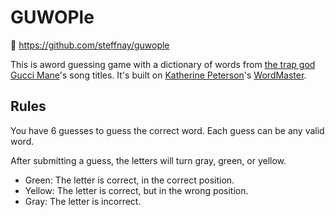 # GUWOPle

🔗 https://github.com/steffnay/guwople

This is aword guessing game with a dictionary of words from [the trap god Gucci Mane](https://twitter.com/gucci1017)'s song titles. It's built on [Katherine Peterson](https://twitter.com/katherinecodes)'s [WordMaster](https://octokatherine.github.io/word-master).

## Rules

You have 6 guesses to guess the correct word.
Each guess can be any valid word.

After submitting a guess, the letters will turn gray, green, or yellow.

- Green: The letter is correct, in the correct position.
- Yellow: The letter is correct, but in the wrong position.
- Gray: The letter is incorrect.

